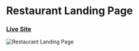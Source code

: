 # Restaurant Landing Page
### [Live Site](https://zebediah.netlify.app/)

![Restaurant Landing Page](https://i.ibb.co/5jxBKpw/image.png)

